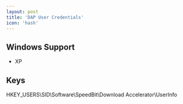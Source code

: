 ```yaml
---
layout: post
title: 'DAP User Credentials'
icon: 'hash'
---
```


## Windows Support

- XP



## Keys

HKEY_USERS\SID\Software\SpeedBit\Download Accelerator\UserInfo

